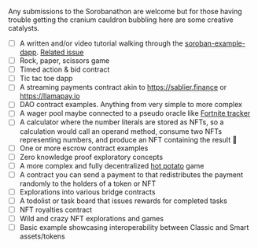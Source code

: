 Any submissions to the Sorobanathon are welcome but for those having trouble getting the cranium cauldron bubbling here are some creative catalysts.

- [ ] A written and/or video tutorial walking through the [soroban-example-dapp](https://github.com/stellar/soroban-example-dapp). [Related issue](https://github.com/stellar/soroban-example-dapp/issues/3)
- [ ] Rock, paper, scissors game
- [ ] Timed action & bid contract
- [ ] Tic tac toe dapp
- [ ] A streaming payments contract akin to https://sablier.finance or https://llamapay.io
- [ ] DAO contract examples. Anything from very simple to more complex
- [ ] A wager pool maybe connected to a pseudo oracle like [Fortnite tracker](https://fortnitetracker.com/)
- [ ] A calculator where the number literals are stored as NFTs, so a calculation would call an operand method, consume two NFTs representing numbers, and produce an NFT containing the result 🤪
- [ ] One or more escrow contract examples
- [ ] Zero knowledge proof exploratory concepts
- [ ] A more complex and fully decentralized [hot potato](https://stellarhotpotato.tk/) game
- [ ] A contract you can send a payment to that redistributes the payment randomly to the holders of a token or NFT
- [ ] Explorations into various bridge contracts
- [ ] A todolist or task board that issues rewards for completed tasks
- [ ] NFT royalties contract
- [ ] Wild and crazy NFT explorations and games
- [ ] Basic example showcasing interoperability between Classic and Smart assets/tokens
